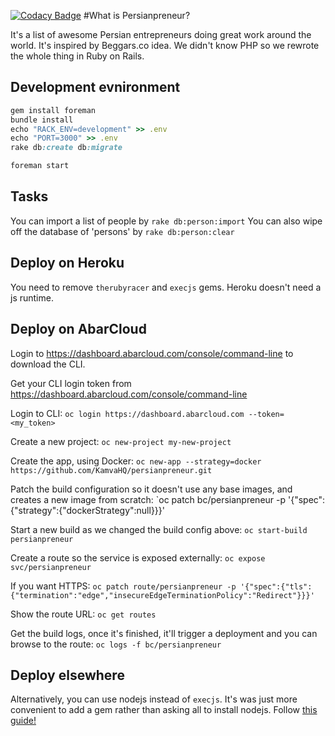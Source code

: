 [![Codacy Badge](https://www.codacy.com/project/badge/6d272da20346454084daca2f37381349)](https://www.codacy.com)
#What is Persianpreneur?

It's a list of awesome Persian entrepreneurs doing great work around the world. It's inspired by Beggars.co idea. We didn't know PHP so we rewrote the whole thing in Ruby on Rails.

## Development evnironment
```Ruby
gem install foreman
bundle install
echo "RACK_ENV=development" >> .env
echo "PORT=3000" >> .env
rake db:create db:migrate

foreman start
```

## Tasks

You can import a list of people by `rake db:person:import` You can also wipe off the database of 'persons' by `rake db:person:clear`

## Deploy on Heroku

You need to remove `therubyracer` and `execjs` gems. Heroku doesn't need a js runtime.

## Deploy on AbarCloud
Login to https://dashboard.abarcloud.com/console/command-line to download the CLI.

Get your CLI login token from https://dashboard.abarcloud.com/console/command-line

Login to CLI:
`oc login https://dashboard.abarcloud.com --token=<my_token>`

Create a new project:
`oc new-project my-new-project`

Create the app, using Docker:
`oc new-app --strategy=docker https://github.com/KamvaHQ/persianpreneur.git`

Patch the build configuration so it doesn't use any base images, and creates a new image from scratch:
`oc patch bc/persianpreneur -p '{"spec":{"strategy":{"dockerStrategy":null}}}'

Start a new build as we changed the build config above:
`oc start-build persianpreneur`

Create a route so the service is exposed externally:
`oc expose svc/persianpreneur`

If you want HTTPS:
`oc patch route/persianpreneur -p '{"spec":{"tls":{"termination":"edge","insecureEdgeTerminationPolicy":"Redirect"}}}'`

Show the route URL:
`oc get routes`

Get the build logs, once it's finished, it'll trigger a deployment and you can browse to the route:
`oc logs -f bc/persianpreneur`

## Deploy elsewhere
Alternatively, you can use nodejs instead of `execjs`. It's was just more convenient to add a gem rather than asking all to install nodejs.
Follow [this guide!](https://gorails.com/deploy/ubuntu/14.04)
